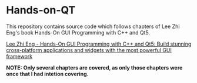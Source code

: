 # Hands-on-QT
This repository contains source code which follows chapters of Lee Zhi Eng's book Hands-On GUI Programming with C++ and Qt5.

[Lee Zhi Eng - Hands-On GUI Programming with C++ and Qt5: Build stunning cross-platform applications and widgets with the most powerful GUI framework](https://www.amazon.com/Hands-GUI-Programming-Qt5-cross-platform/dp/1788397827/ref=sr_1_1?dchild=1&keywords=Hands-On+GUI+Programming+with+C%2B%2B+and+Qt5&qid=1607857707&s=books&sr=1-1)


**NOTE: Only several chapters are covered, as only those chapters were once that I had intetion covering.**
